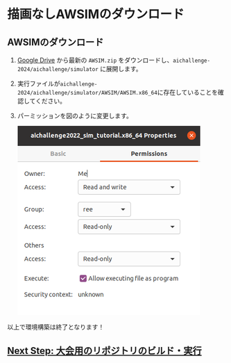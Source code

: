 # 描画なしAWSIMのダウンロード

## AWSIMのダウンロード

1. [Google Drive](https://drive.google.com/drive/folders/1ftIoamNGAet90sXeG48lKa89dkpVy45y) から最新の `AWSIM.zip` をダウンロードし、`aichallenge-2024/aichallenge/simulator` に展開します。

2. 実行ファイルが`aichallenge-2024/aichallenge/simulator/AWSIM/AWSIM.x86_64`に存在していることを確認してください。

3. パーミッションを図のように変更します。

   ![パーミッション変更の様子](./images/awsim-permmision.png)

以上で環境構築は終了となります！

## [Next Step: 大会用のリポジトリのビルド・実行](./build-docker.ja.md)
